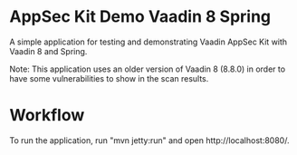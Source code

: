 AppSec Kit Demo Vaadin 8 Spring
===============================

A simple application for testing and demonstrating Vaadin AppSec Kit with Vaadin 8 and Spring.

Note: This application uses an older version of Vaadin 8 (8.8.0) in order to have
some vulnerabilities to show in the scan results.

Workflow
========

To run the application, run "mvn jetty:run" and open http://localhost:8080/.
